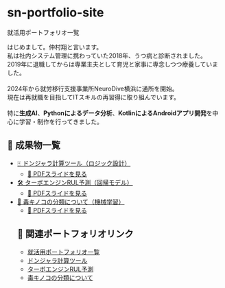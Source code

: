 # sn-portfolio-site
就活用ポートフォリオ一覧
  <p>
    はじめまして。仲村翔と言います。<br>
    私は社内システム管理に携わっていた2018年、うつ病と診断されました。<br>
    2019年に退職してからは専業主夫として育児と家事に専念しつつ療養していました。<br><br>
    2024年から就労移行支援事業所NeuroDive横浜に通所を開始。<br>
    現在は再就職を目指してITスキルの再習得に取り組んでいます。<br><br>
    特に<strong>生成AI</strong>、<strong>Pythonによるデータ分析</strong>、<strong>KotlinによるAndroidアプリ開発</strong>を中心に学習・制作を行ってきました。


 <h2>📂 成果物一覧</h2>
<ul>
    <li>
    <a href="https://s-nakamura333.github.io/donjara/">🀄 ドンジャラ計算ツール（ロジック設計）</a>
    <ul>
      <li><a href="https://github.com/s-nakamura333/donjara/blob/8b32a072000d8eeec1d20beff45048ff9b66ea9c/docs/donjara_pdf20250530.pdf" target="_blank">📄 PDFスライドを見る</a></li></ul>
    <li>
    <a href="https://s-nakamura333.github.io/RUL-prediction/">🛠 ターボエンジンRUL予測（回帰モデル）</a>
    <ul>
      <li><a href="https://github.com/s-nakamura333/RUL-prediction/blob/main/docs/RUL_summary.pdf" target="_blank">📄 PDFスライドを見る
</a></li></ul>
    
  <li> 
    <a href="https://s-nakamura333.github.io/kinoko/">🍄 毒キノコの分類について（機械学習）</a>
    <ul>
      <li><a href="https://github.com/s-nakamura333/kinoko/blob/main/doc/kinoko.pdf" target="_blank">📄 PDFスライドを見る
</a></li></ul>

<h2>📎 関連ポートフォリオリンク</h2>
<ul>
  <li><a href="https://github.com/s-nakamura333/sn-portfolio-site" target="_blank">就活用ポートフォリオ一覧</a></li>
  <li><a href="https://github.com/s-nakamura333/donjara" target="_blank">ドンジャラ計算ツール</a></li>
  <li><a href="https://github.com/s-nakamura333/RUL-prediction" target="_blank">ターボエンジンRUL予測</a></li>
  <li><a href="https://github.com/s-nakamura333/kinoko" target="_blank">毒キノコの分類について</a></li>
</ul>


    
</ul>
    
  </p>
